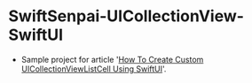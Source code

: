 # SwiftSenpai-UICollectionView-SwiftUI
- Sample project for article '[How To Create Custom UICollectionViewListCell Using SwiftUI](https://swiftsenpai.com/development/swiftui-custom-cell/)'.
